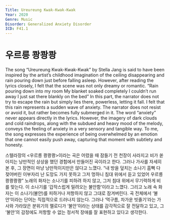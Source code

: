 ```yaml
---
Title: Ureureung Kwak-Kwak-Kwak
Year: 2020
Genre: Music
Disorder: Generalized Anxiety Disorder
ICD: F41.1
---
```


# 우르릉 쾅쾅쾅
The song “Ureureung Kwak-Kwak-Kwak” by Stella Jang is said to have been inspired by the artist’s childhood imagination of the ceiling disappearing and rain pouring down just before falling asleep. However, after reading the lyrics closely, I felt that the scene was not only dreamy or romantic.
“Rain pouring down into my room
My blanket soaked completely
I couldn’t run away
I just sat there blankly on the bed”
In this part, the narrator does not try to escape the rain but simply lies there, powerless, letting it fall. I felt that this rain represents a sudden wave of anxiety. The narrator does not resist or avoid it, but rather becomes fully submerged in it.
The word “anxiety” never appears directly in the lyrics. However, the imagery of dark clouds and cold raindrops, along with the subdued and heavy mood of the melody, conveys the feeling of anxiety in a very sensory and tangible way. To me, the song expresses the experience of being overwhelmed by an emotion that one cannot easily push away, capturing that moment with subtlety and honesty.

스텔라장의 <우르릉 쾅쾅쾅>이라는 곡은 어렸을 때 잠들기 전 천장이 사라지고 비가 쏟아지는 낭만적인 상상을 했던 경험에서 만들어진 곡이라고 한다. 그러나 가사를 자세히 본 후, 그 장면이 마냥 낭만적이지만은 않다고 느꼈다.
“내 방을 덮치는 소나기
흠뻑 다 젖어버린 이부자리
난 도망도 가지 못하고
그저 멍하니 침대 위에서 듣고 있었어
우르릉 쾅쾅쾅쾅”
노래의 화자는 소나기를 피하려 하지 않고, 그저 침대 위에서 무기력하게 비를 맞는다. 이 소나기를 ‘갑작스럽게 밀려오는 불안함’이라고 느꼈다. 그리고 노래 속 화자는 이 소나기(불안)를 피하거나 저항하지 않고 그대로 잠겨버린다.
곡 전체에서 ‘불안’이라는 단어는 직접적으로 드러나지 않는다. 그러나 ‘먹구름, 차가운 빗줄기’라는 가사와 가라앉은 분위기의 멜로디가 ‘불안’이라는 상태를 감각적으로 잘 전달하고 있고, 그 ‘불안’의 감정에도 저항할 수 없는 정서적 장애를 잘 표현하고 있다고 생각한다.
